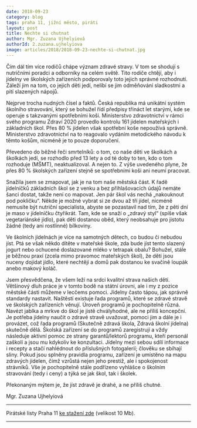 ```yaml
---
date: 2018-09-23
category: blog
tags: praha 11, jižní město, piráti
layout: post
title: Nechte si chutnat
author: Mgr. Zuzana Ujhelyiová 
authorId: 2.zuzana.ujhelyiova
image: articles/2018/2018-09-23-nechte-si-chutnat.jpg
---
```


Čím dál tím více rodičů chápe význam zdravé stravy. V tom se shodují s nutričními poradci a odborníky na celém světě. Tito rodiče chtějí, aby i jídelny ve školských zařízeních podporovaly toto jejich správné rozhodnutí. Záleží jim na tom, co jejich děti jedí, nelíbí se jim odměňování sladkostmi a pití slazených nápojů.

Nejprve trocha nudných čísel a faktů. Česká republika má unikátní systém školního stravování, který se bohužel řídí předpisy třináct let starými, kde se operuje s takzvanými spotřebními koši. Ministerstvo zdravotnictví v rámci svého programu Zdraví 2020 provedlo kontrolu 161 jídelen mateřských i základních škol. Přes 80 % jídelen však spotřební koše nepoužívá správně. Ministerstvo zdravotnictví na to reagovalo vydáním metodického návodu k těmto košům, nicméně je to pouze doporučení.

Převedeno do běžné řeči smrtelníků: o tom, co naše děti ve školkách a školkách jedí, se rozhodlo před 13 lety a od té doby to ten, kdo o tom rozhoduje (MŠMT), neaktualizoval. A nejen to. Z výše uvedeného plyne, že přes 80 % školských zařízení stejně se spotřebními koši ani neumí pracovat.

Snažila jsem se zmapovat, jak je na tom naše městská část. K řadě jídelníčků základních škol se z venku a bez přihlašovacích údajů nemáte šanci dostat, takže není co mapovat. Jen pár škol vás nechá „nakouknout pod pokličku“. Někde je možné vybrat si ze dvou až tří jídel, nicméně nemusíte být nutriční specialista, abyste se pozastavil nad tím, že z pěti dní je maso v jídelníčku čtyřikrát. Tam, kde se snaží o „zdravý styl“ (spíše však vegetariánské jídlo), pak děti dostanou oběd, který neobsahuje pro jistotu žádné (tedy ani rostlinné) bílkoviny.

Ve školních jídelnách je více na samotných dětech, co budou či nebudou jíst. Ptá se však někdo dítěte v mateřské škole, zda bude jíst tento slazený jogurt nebo ochucené doslazované mléko v tetrapak obalu? Bohužel, stále je běžnou praxí (zcela mimo pravomoc mateřských škol), 
že děti jsou nuceny dojídat jídlo, které nechtějí a domů pak dostanou ke svačině loupák anebo makový koláč.

Jsem přesvědčena, že všem leží na srdci kvalitní strava našich dětí. Většinový dluh práce je v tomto bodě na státní úrovni, ale i my z pozice městské části můžeme v lecčems pomoci. Jídelny často tápou, jak správně standardy nastavit. Naštěstí existuje řada programů, které se zdravé stravě ve školských zařízeních věnují. Úroveň programů je pochopitelně různá. Navézt jablka a mrkve do škol je jistě chvályhodné, ale ne příliš koncepční. Je potřeba jídelny naučit o zdravé stravě uvažovat, pomoci jim a dále je i provázet, což řada programů (Skutečně zdravá škola, Zdravá školní jídelna) skutečně dělá. Školská zařízení se do programů zaregistrují a vždy následuje aktivní pomoc ze strany garantů/lektorů programu, kteří personál zaškolí a jsou mu kdykoliv ke konzultaci. Jídelny mezi sebou sdílí informace i recepty a stačí nahlédnout do příslušných fotogalerií; člověku se sbíhají sliny. Pokud jsou splněny pravidla programu, zařízení je umístěno na mapu zdravých jídelen, čímž vzrůstá nejen jeho prestiž, ale i spokojenost strávníků. Vše je pochopitelně stále podřízeno vyhlášce o školním stravování (tedy i ceny) a týká se jak škol, tak i školek.

Překonaným mýtem je, že jíst zdravě je drahé, a ne příliš chutné.

Mgr. Zuzana Ujhelyiová



---

Pirátské listy Praha 11 [ke stažení zde](/assets/pdf/2018-07-10-praha-11.pdf) (velikost 10 Mb).

- - -
